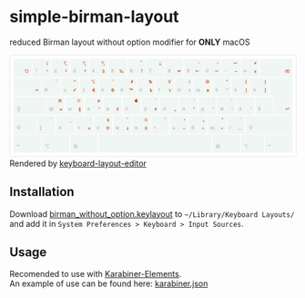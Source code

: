 # simple-birman-layout
reduced Birman layout without option modifier for **ONLY** macOS

![layout.png](layout.png)
Rendered by [keyboard-layout-editor](http://www.keyboard-layout-editor.com/#/gists/a9c840e59ecd384f0749c4ac9c5fa101)

## Installation
Download [birman_without_option.keylayout](birman_without_option.keylayout) to `~/Library/Keyboard Layouts/` and add it in `System Preferences > Keyboard > Input Sources`.

## Usage
Recomended to use with [Karabiner-Elements](https://pqrs.org/osx/karabiner/).  
An example of use can be found here: [karabiner.json](karabiner.json)